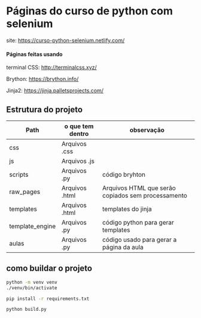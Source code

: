# Páginas do curso de python com selenium

site: https://curso-python-selenium.netlify.com/


#### Páginas feitas usando
terminal CSS: http://terminalcss.xyz/

Brython: https://brython.info/

Jinja2: https://jinja.palletsprojects.com/


## Estrutura do projeto
| Path            | o que tem dentro | observação                                         |
| --------------- | ---------------- | -------------------------------------------------- |
| css             | Arquivos .css    |                                                    |
| js              | Arquivos .js     |                                                    |
| scripts         | Arquivos .py     | código bryhton                                     |
| raw_pages       | Arquivos .html   | Arquivos HTML que serão copiados sem processamento |
| templates       | Arquivos .html   | templates do jinja                                 |
| template_engine | Arquivos .py     | código python para gerar templates                 |
| aulas           | Arquivos .py     | código usado para gerar a página da aula           |


## como buildar o projeto

```sh
python -m venv venv
./venv/bin/activate

pip install -r requirements.txt

python build.py
```
